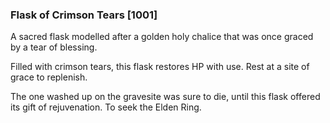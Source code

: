 ### Flask of Crimson Tears [1001]

A sacred flask modelled after a golden holy chalice that was once graced by a tear of blessing.

Filled with crimson tears, this flask restores HP with use. Rest at a site of grace to replenish.

The one washed up on the gravesite was sure to die, until this flask offered its gift of rejuvenation. To seek the Elden Ring.